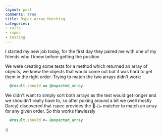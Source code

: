 ```yaml
---
layout: post
comments: true
title: Rspec Array Matching
categories:
- rails
- rspec
- testing
---
```

I started my new job today, for the first day they paired me with one of my friends who I knew before getting the position.

We were creating some tests for a method which returned an array of objects, we
knew the objects that would come out but it was hard to get them in the right
order. Trying to match the two arrays didn't work:

``` ruby
  @result.should == @expected_array
```

We didn't want to simply sort both arrays as the test would get longer
and we shouldn't really have to, so after poking around a bit we (well
mostly Darcy) discovered that rspec provides the `~=` matcher to match an array
for any given order. So this works flawlessly

``` ruby
  @result.should =~ @expected_array
```

:)
